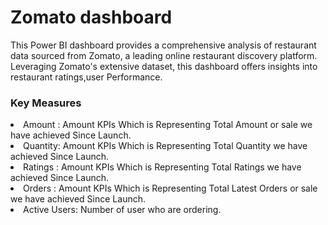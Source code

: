 # Zomato dashboard
This Power BI dashboard provides a comprehensive analysis of restaurant data sourced from Zomato, a leading online restaurant discovery platform. Leveraging Zomato's extensive dataset, this dashboard offers insights into restaurant ratings,user Performance.

### Key Measures 
<li>Amount : Amount KPIs Which is Representing Total Amount or sale we have achieved Since Launch.</li>
<li>Quantity: Amount KPIs Which is Representing Total Quantity we have achieved Since Launch.</li>
<li>Ratings : Amount KPIs Which is Representing Total Ratings we have achieved Since Launch.</li>
<li>Orders : Amount KPIs Which is Representing Total Latest Orders or sale we have achieved Since Launch.</li>
<li>Active Users: Number of user who are ordering.</li>
